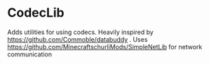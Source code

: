CodecLib
========

Adds utilities for using codecs.
Heavily inspired by https://github.com/Commoble/databuddy .
Uses https://github.com/MinecraftschurliMods/SimpleNetLib for network communication
